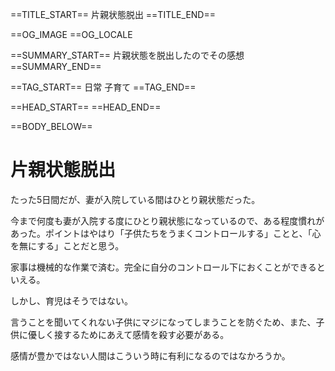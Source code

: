 ==TITLE_START==
片親状態脱出
==TITLE_END==

==OG_IMAGE 
==OG_LOCALE 

==SUMMARY_START==
片親状態を脱出したのでその感想
==SUMMARY_END==

==TAG_START==
日常 子育て
==TAG_END==

==HEAD_START==
==HEAD_END==

==BODY_BELOW==

# 片親状態脱出

たった5日間だが、妻が入院している間はひとり親状態だった。

今まで何度も妻が入院する度にひとり親状態になっているので、ある程度慣れがあった。ポイントはやはり「子供たちをうまくコントロールする」ことと、「心を無にする」ことだと思う。

家事は機械的な作業で済む。完全に自分のコントロール下におくことができるといえる。

しかし、育児はそうではない。

言うことを聞いてくれない子供にマジになってしまうことを防ぐため、また、子供に優しく接するためにあえて感情を殺す必要がある。

感情が豊かではない人間はこういう時に有利になるのではなかろうか。
